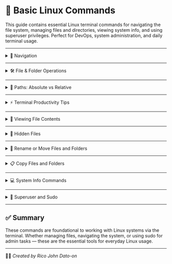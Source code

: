# 🧰 Basic Linux Commands

This guide contains essential Linux terminal commands for navigating the file system, managing files and directories, viewing system info, and using superuser privileges. Perfect for DevOps, system administration, and daily terminal usage.

---

<details>
<summary>📁 Navigation</summary>

![Navigation](GIF/nav.gif)

### Show Current Directory

```bash
pwd
```

### List Contents

```bash
ls
```

### Change Directory

```bash
cd Documents
```

### Go Up One Level

```bash
cd ..
```

</details>

---

<details>
<summary>🛠 File & Folder Operations</summary>

![Navigation](GIF/FFOperations.gif)

### Create a Directory

```bash
mkdir test
```

### Create a File

```bash
touch test.txt
```

### Remove a File

```bash
rm test.txt
```

### Remove a Directory

```bash
rm -r test
```

</details>

---

<details>
<summary>🧭 Paths: Absolute vs Relative</summary>

### Absolute Path

```bash
cd /etc/network
```

### Relative Path

```bash
cd Documents
```

</details>

---

<details>
<summary>⚡ Terminal Productivity Tips</summary>

- **Autocomplete:** Press `Tab`
- **Command History:** `history`
- **Reverse Search:** `Ctrl + R`
- **Cancel Command:** `Ctrl + C`
- **Paste in Terminal:** `Ctrl + Shift + V`

</details>

---

<details>
<summary>📄 Viewing File Contents</summary>

### View a Text File

```bash
cat filename.txt
```

### View Command History File

```bash
cat ~/.bash_history
```

</details>

---

<details>
<summary>📂 Hidden Files</summary>

### List All Files Including Hidden

```bash
ls -a
```

</details>

---

<details>
<summary>🔁 Rename or Move Files and Folders</summary>

### Rename Folder

```bash
mv old_folder new_folder
```

### Rename File

```bash
mv old_file.txt new_file.txt
```

</details>

---

<details>
<summary>📋 Copy Files and Folders</summary>

### Copy Folder Recursively

```bash
cp -r source_folder destination_folder
```

### Copy File

```bash
cp file1.txt file2.txt
```

</details>

---

<details>
<summary>💻 System Info Commands</summary>

### Kernel and System Info

```bash
uname -a
```

### OS Release Info

```bash
cat /etc/os-release
```

### CPU Info

```bash
cat /proc/cpuinfo
```

### Memory Info

```bash
cat /proc/meminfo
```

</details>

---

<details>
<summary>🔐 Superuser and Sudo</summary>

### Create User

```bash
sudo adduser newusername
```

### Create Group

```bash
sudo addgroup devops
```

### Switch User

```bash
su - newusername
```

</details>

---

## ✅ Summary

These commands are foundational to working with Linux systems via the terminal. Whether managing files, navigating the system, or using sudo for admin tasks — these are the essential tools for everyday Linux usage.

---

🧑‍💻 _Created by Rico John Dato-on_
